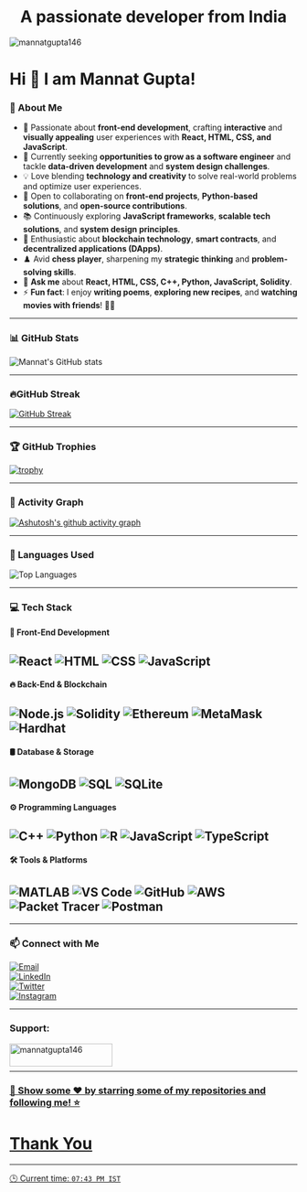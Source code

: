 <h1 align="center">A passionate developer from India</h1>

<p align="left"> <img src="https://komarev.com/ghpvc/?username=mannatgupta146&label=Profile%20views&color=0e75b6&style=flat" alt="mannatgupta146" /> </p>


# Hi 👋 I am Mannat Gupta!

### 💫 About Me  
- 🌱 Passionate about **front-end development**, crafting **interactive** and **visually appealing** user experiences with **React, HTML, CSS, and JavaScript**.  
- 🚀 Currently seeking **opportunities to grow as a software engineer** and tackle **data-driven development** and **system design challenges**.  
- 💡 Love blending **technology and creativity** to solve real-world problems and optimize user experiences.  
- 🤝 Open to collaborating on **front-end projects**, **Python-based solutions**, and **open-source contributions**.  
- 📚 Continuously exploring **JavaScript frameworks**, **scalable tech solutions**, and **system design principles**.  
- 🔗 Enthusiastic about **blockchain technology**, **smart contracts**, and **decentralized applications (DApps)**.  
- ♟️ Avid **chess player**, sharpening my **strategic thinking** and **problem-solving skills**.  
- 💬 **Ask me** about **React, HTML, CSS, C++, Python, JavaScript, Solidity**.  
- ⚡ **Fun fact**: I enjoy **writing poems**, **exploring new recipes**, and **watching movies with friends**! 🎥🍴   

---

### 📊 GitHub Stats  
![Mannat's GitHub stats](https://github-readme-stats.vercel.app/api?username=mannatgupta146&show_icons=true&theme=github-light)  

---

### 🔥GitHub Streak
[![GitHub Streak](https://nirzak-streak-stats.vercel.app?user=mannatgupta146%20&theme=github-light)](https://git.io/streak-stats)  

---

### 🏆 GitHub Trophies  
[![trophy](https://github-profile-trophy.vercel.app/?username=mannatgupta146&theme=flag-india&no-frame=false&margin-w=20)](https://github.com/ryo-ma/github-profile-trophy)

---

### 🌟 Activity Graph  
[![Ashutosh's github activity graph](https://github-readme-activity-graph.vercel.app/graph?username=mannatgupta146&theme=github-light)](https://github.com/ashutosh00710/github-readme-activity-graph)  

---

### 📖 Languages Used
<div style="display: flex; gap: 10px;">
  <img 
    src="https://github-readme-stats.vercel.app/api/top-langs/?username=mannatgupta146&layout=compact&langs_count=20&theme=default&hide_border=false&count_private=true" 
    alt="Top Languages"
  />
</div>

---

### 💻 Tech Stack  

#### 🚀 Front-End Development  
![React](https://img.shields.io/badge/React-61DAFB?style=for-the-badge&logo=react&logoColor=black)  ![HTML](https://img.shields.io/badge/HTML5-E34F26?style=for-the-badge&logo=html5&logoColor=white)  ![CSS](https://img.shields.io/badge/CSS3-1572B6?style=for-the-badge&logo=css3&logoColor=white)  ![JavaScript](https://img.shields.io/badge/JavaScript-F7DF1E?style=for-the-badge&logo=javascript&logoColor=black)  
---

#### 🔥 Back-End & Blockchain  
![Node.js](https://img.shields.io/badge/Node.js-339933?style=for-the-badge&logo=node.js&logoColor=white)  ![Solidity](https://img.shields.io/badge/Solidity-363636?style=for-the-badge&logo=solidity&logoColor=white)  ![Ethereum](https://img.shields.io/badge/Ethereum-3C3C3D?style=for-the-badge&logo=ethereum&logoColor=white)  ![MetaMask](https://img.shields.io/badge/MetaMask-F6851D?style=for-the-badge&logo=metamask&logoColor=white)  ![Hardhat](https://img.shields.io/badge/Hardhat-FF9900?style=for-the-badge&logo=ethereum&logoColor=white)  
---

#### 🛢️ Database & Storage  
![MongoDB](https://img.shields.io/badge/MongoDB-47A248?style=for-the-badge&logo=mongodb&logoColor=white)  ![SQL](https://img.shields.io/badge/SQL-4479A1?style=for-the-badge&logo=mysql&logoColor=white)  ![SQLite](https://img.shields.io/badge/SQLite-003B57?style=for-the-badge&logo=sqlite&logoColor=white)  
---

#### ⚙️ Programming Languages  
![C++](https://img.shields.io/badge/C%2B%2B-00599C?style=for-the-badge&logo=c%2B%2B&logoColor=white)  ![Python](https://img.shields.io/badge/Python-306998?style=for-the-badge&logo=python&logoColor=white)  ![R](https://img.shields.io/badge/R-276DC3?style=for-the-badge&logo=r&logoColor=white)  ![JavaScript](https://img.shields.io/badge/JavaScript-F7DF1E?style=for-the-badge&logo=javascript&logoColor=black) ![TypeScript](https://img.shields.io/badge/TypeScript-3178C6?style=for-the-badge&logo=typescript&logoColor=white)  
---

#### 🛠️ Tools & Platforms  
![MATLAB](https://img.shields.io/badge/MATLAB-0076A8?style=for-the-badge&logo=mathworks&logoColor=white)  ![VS Code](https://img.shields.io/badge/VS%20Code-007ACC?style=for-the-badge&logo=visual-studio-code&logoColor=white)  ![GitHub](https://img.shields.io/badge/GitHub-181717?style=for-the-badge&logo=github&logoColor=white)  ![AWS](https://img.shields.io/badge/AWS-232F3E?style=for-the-badge&logo=amazon-aws&logoColor=white)  ![Packet Tracer](https://img.shields.io/badge/Packet%20Tracer-008CC1?style=for-the-badge&logo=cisco&logoColor=white)  ![Postman](https://img.shields.io/badge/Postman-FF6C37?style=for-the-badge&logo=postman&logoColor=white)  
---

---


### 📫 Connect with Me  
[![Email](https://img.shields.io/badge/-Email-D14836?style=for-the-badge&logo=gmail&logoColor=white)](mailto:mannatgupta146@gmail.com)  
[![LinkedIn](https://img.shields.io/badge/LinkedIn-0077B5?style=for-the-badge&logo=linkedin&logoColor=white)](https://www.linkedin.com/in/mannatgupta146)  
[![Twitter](https://img.shields.io/badge/Twitter-1DA1F2?style=for-the-badge&logo=twitter&logoColor=white)](https://twitter.com/mannatgupta146)  
[![Instagram](https://img.shields.io/badge/Instagram-D32F2F?style=for-the-badge&logo=instagram&logoColor=white)](https://www.instagram.com/mannat_1411)  

---
<h3 align="left">Support:</h3>
<p><a href="https://www.buymeacoffee.com/mannatgupta146"> <img align="left" src="https://cdn.buymeacoffee.com/buttons/v2/default-yellow.png" height="40" width="180" alt="mannatgupta146" /></p><br><br>

---

### 🌟 Show some ❤️ by starring some of my repositories and following me! ⭐

# Thank You
---

🕒 Current time: `07:43 PM IST`
